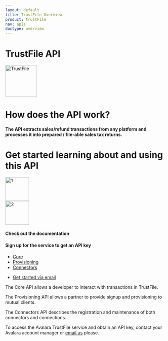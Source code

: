 ```yaml
---
layout: default
title: TrustFile Overview
product: trustFile
nav: apis
doctype: overview
---
```

<div class="row bg-map padding-bottom">
  <div class="col-md-8 col-md-offset-2 text-center ">
    <h1 class="h1p">TrustFile API</h1>
    <img src="/public/images/devdot/DevDot_GovtBldgBlue-07.svg" height="100" alt="TrustFile" />
  </div>
</div>
<div class="row border-top padding-top padding-bottom">
  <div class="col-md-6 col-md-offset-3 text-center">
    <h1 class="h1p" class="text-left">How does the API work?</h1>
    <h4 class="text-left">The API extracts sales/refund transactions from any platform and processes it into prepared / file-able sales tax returns.</h4>
  </div>
</div>
<div class="row border-top padding-top padding-bottom">
  <div class="col-md-6 col-md-offset-3 text-center">
    <h1 class="h1p padding-marginbottom">Get started learning about and using this API</h1>
    <div class="row card">
        <div class="col-md-3 col-md-offset-3">
            <img src="/public/images/devdot/DevDotSvgGAssets_One.svg" height="75" alt="1" />
        </div>
        <div class="col-md-3 col-md-offset-1">
            <img src="/public/images/devdot/DevDotSvgGAssets_Two.svg" height="75" alt="2" />
        </div>
    </div>
    <div class="row card card-border-top">
        <div class="col-md-3 col-md-offset-3">
            <h4>Check out the documentation</h4>
        </div>
        <div class="col-md-3 col-md-offset-1">
            <h4>Sign up for the service to get an API key</h4>
        </div>
    </div>
    <div class="row card">
        <div class="col-md-3 col-md-offset-3 padding-top">
            <ul class="pipe">
                <li><a href="/trustfile/api-reference/core/v3">Core</a></li>
                <li><a href="/trustfile/api-reference/provisioning/v3">Provisioning</a></li>
                <li><a href="/trustfile/api-reference/connector-management/v3">Connectors</a></li>
            </ul>
        </div>
        <div class="col-md-3 col-md-offset-1 padding-top">
            <ul class="pipe">
                <li><a href="mailto:support@trustfile.com">Get started via email</a></li>
            </ul>
        </div>
    </div>
    <div class="row card">
        <div class="col-md-3 col-md-offset-3 padding-top">
            <p class="text-left">The Core API allows a developer to interact with transactions in TrustFile.</p>
            <p class="text-left">The Provisioning API allows a partner to provide signup and provisioning to mutual clients.</p>
            <p class="text-left">The Connectors API describes the registration and maintenance of both connectors and connections.</p>
        </div>
        <div class="col-md-3 col-md-offset-1 padding-top">
            <p class="text-left">To access the Avalara TrustFile service and
                 obtain an API key, contact your Avalara account
                 manager or <a href="mailto:apis@trustfile.com">email us</a> please.
            </p>
        </div>
    </div>
  </div>
</div>
